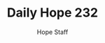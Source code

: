 ---
image: /assets/img/daily-hope-default-artwork.png
title: Daily Hope 232
number: 232
categories:
  - Daily Hope
author: Hope Staff
notes: Daily Hope 232
embed: >-
  <iframe style="border-radius:12px" src="https://open.spotify.com/embed/episode/5ue23LGrPddN1kBQ0fWaE3?utm_source=generator" width="100%" height="152" frameBorder="0" allowfullscreen="" allow="autoplay; clipboard-write; encrypted-media; fullscreen; picture-in-picture" loading="lazy"></iframe>
---